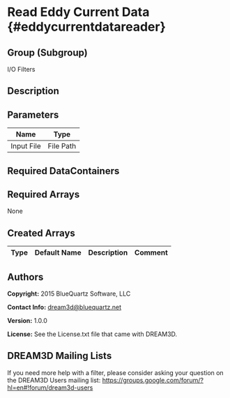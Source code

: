 Read Eddy Current Data {#eddycurrentdatareader}
======

## Group (Subgroup) ##
I/O Filters


## Description ##
    

## Parameters ##

| Name | Type |
|------|------|
| Input File | File Path |

## Required DataContainers ##

## Required Arrays ##
None

## Created Arrays ##

| Type | Default Name | Description | Comment |
|------|--------------|-------------|---------|




## Authors ##

**Copyright:** 2015 BlueQuartz Software, LLC

**Contact Info:** dream3d@bluequartz.net

**Version:** 1.0.0

**License:**  See the License.txt file that came with DREAM3D.




## DREAM3D Mailing Lists ##

If you need more help with a filter, please consider asking your question on the DREAM3D Users mailing list:
https://groups.google.com/forum/?hl=en#!forum/dream3d-users


